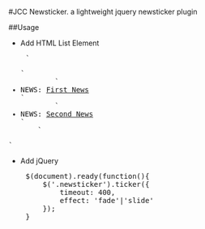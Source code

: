 #JCC Newsticker. a lightweight jquery newsticker plugin

##Usage
* Add HTML List Element
<pre>
	`<ul class="newsticker" id="newsticker">`
		`<li>NEWS: <a href="/news/details/news_id/1">First News</a></li>`
		`<li>NEWS: <a href="/news/details/news_id/2">Second News</a></li>`
	`</ul>`
</pre>
* Add jQuery
<pre>
	$(document).ready(function(){
		$('.newsticker').ticker({
			timeout: 400,
			effect: 'fade'|'slide'
		});
	}
</pre>

